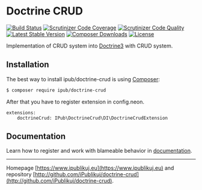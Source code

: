 # Doctrine CRUD

[![Build Status](https://img.shields.io/travis/iPublikuj/doctrine-crud.svg?style=flat-square)](https://travis-ci.org/iPublikuj/doctrine-crud)
[![Scrutinizer Code Coverage](https://img.shields.io/scrutinizer/coverage/g/iPublikuj/doctrine-crud.svg?style=flat-square)](https://scrutinizer-ci.com/g/iPublikuj/doctrine-crud/?branch=master)
[![Scrutinizer Code Quality](https://img.shields.io/scrutinizer/g/iPublikuj/doctrine-crud.svg?style=flat-square)](https://scrutinizer-ci.com/g/iPublikuj/doctrine-crud/?branch=master)
[![Latest Stable Version](https://img.shields.io/packagist/v/ipub/doctrine-crud.svg?style=flat-square)](https://packagist.org/packages/ipub/doctrine-crud)
[![Composer Downloads](https://img.shields.io/packagist/dt/ipub/doctrine-crud.svg?style=flat-square)](https://packagist.org/packages/ipub/doctrine-crud)
[![License](https://img.shields.io/packagist/l/ipub/doctrine-crud.svg?style=flat-square)](https://packagist.org/packages/ipub/doctrine-crud)

Implementation of CRUD system into [Doctrine3](https://github.com/doctrine/orm) with CRUD system.

## Installation

The best way to install ipub/doctrine-crud is using [Composer](http://getcomposer.org/):

```sh
$ composer require ipub/doctrine-crud
```

After that you have to register extension in config.neon.

```neon
extensions:
	doctrineCrud: IPub\DoctrineCrud\DI\DoctrineCrudExtension
```

## Documentation

Learn how to register and work with blameable behavior in [documentation](https://github.com/iPublikuj/doctrine-crud/blob/master/docs/en/index.md).

***
Homepage [https://www.ipublikuj.eu](https://www.ipublikuj.eu) and repository [http://github.com/iPublikuj/doctrine-crud](http://github.com/iPublikuj/doctrine-crud).
